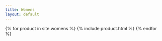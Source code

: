 ```yaml
---
title: Womens
layout: default
---
```



{% for product in site.womens %}
 {% include product.html %}
{% endfor %}